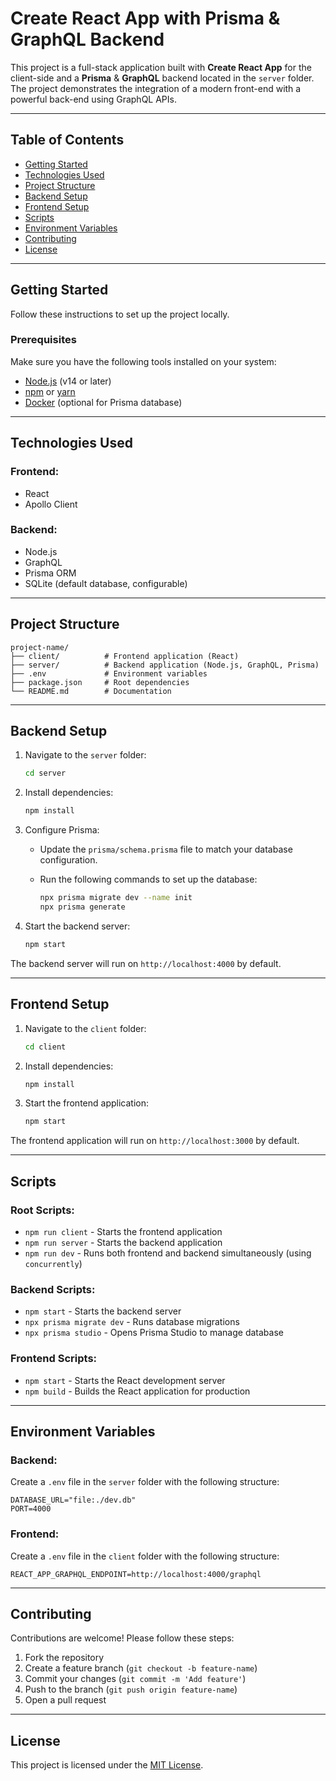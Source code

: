 # Create React App with Prisma & GraphQL Backend

This project is a full-stack application built with **Create React App** for the client-side and a **Prisma** & **GraphQL** backend located in the `server` folder. The project demonstrates the integration of a modern front-end with a powerful back-end using GraphQL APIs.

---

## Table of Contents

- [Getting Started](#getting-started)
- [Technologies Used](#technologies-used)
- [Project Structure](#project-structure)
- [Backend Setup](#backend-setup)
- [Frontend Setup](#frontend-setup)
- [Scripts](#scripts)
- [Environment Variables](#environment-variables)
- [Contributing](#contributing)
- [License](#license)

---

## Getting Started

Follow these instructions to set up the project locally.

### Prerequisites

Make sure you have the following tools installed on your system:

- [Node.js](https://nodejs.org/) (v14 or later)
- [npm](https://www.npmjs.com/) or [yarn](https://yarnpkg.com/)
- [Docker](https://www.docker.com/) (optional for Prisma database)

---

## Technologies Used

### Frontend:
- React
- Apollo Client

### Backend:
- Node.js
- GraphQL
- Prisma ORM
- SQLite (default database, configurable)

---

## Project Structure

```
project-name/
├── client/          # Frontend application (React)
├── server/          # Backend application (Node.js, GraphQL, Prisma)
├── .env             # Environment variables
├── package.json     # Root dependencies
└── README.md        # Documentation
```

---

## Backend Setup

1. Navigate to the `server` folder:

   ```bash
   cd server
   ```

2. Install dependencies:

   ```bash
   npm install
   ```

3. Configure Prisma:

   - Update the `prisma/schema.prisma` file to match your database configuration.

   - Run the following commands to set up the database:

     ```bash
     npx prisma migrate dev --name init
     npx prisma generate
     ```

4. Start the backend server:

   ```bash
   npm start
   ```

The backend server will run on `http://localhost:4000` by default.

---

## Frontend Setup

1. Navigate to the `client` folder:

   ```bash
   cd client
   ```

2. Install dependencies:

   ```bash
   npm install
   ```

3. Start the frontend application:

   ```bash
   npm start
   ```

The frontend application will run on `http://localhost:3000` by default.

---

## Scripts

### Root Scripts:

- `npm run client` - Starts the frontend application
- `npm run server` - Starts the backend application
- `npm run dev` - Runs both frontend and backend simultaneously (using `concurrently`)

### Backend Scripts:

- `npm start` - Starts the backend server
- `npx prisma migrate dev` - Runs database migrations
- `npx prisma studio` - Opens Prisma Studio to manage database

### Frontend Scripts:

- `npm start` - Starts the React development server
- `npm build` - Builds the React application for production

---

## Environment Variables

### Backend:
Create a `.env` file in the `server` folder with the following structure:

```env
DATABASE_URL="file:./dev.db"
PORT=4000
```

### Frontend:
Create a `.env` file in the `client` folder with the following structure:

```env
REACT_APP_GRAPHQL_ENDPOINT=http://localhost:4000/graphql
```

---

## Contributing

Contributions are welcome! Please follow these steps:

1. Fork the repository
2. Create a feature branch (`git checkout -b feature-name`)
3. Commit your changes (`git commit -m 'Add feature'`)
4. Push to the branch (`git push origin feature-name`)
5. Open a pull request

---

## License

This project is licensed under the [MIT License](LICENSE).

